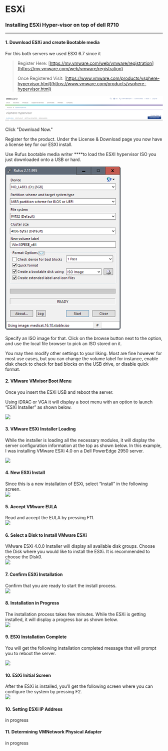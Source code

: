 # ESXi

### Installing ESXi Hyper-visor on top of dell R710 

---

#### **1. Download ESXi and create B**ootable **media**

For this both servers we used ESXI 6.7 since it 

> Register Here: [https://my.vmware.com/web/vmware/registration](https://my.vmware.com/web/vmware/registration)
>
> Once Registered Visit: [https://www.vmware.com/products/vsphere-hypervisor.html](https://www.vmware.com/products/vsphere-hypervisor.html)

![](../../.gitbook/assets/image%20%285%29.png)

Click "Download Now." 

Register for the product. Under the License & Download page you now have a license key for our ESXI install. 

Use Rufus bootable media writer ****to load the ESXI hypervisor ISO you just downloaded onto a USB or hard. 

![](../../.gitbook/assets/image%20%281%29.png)

Specify an ISO image for that. Click on the browse button next to the option, and use the local file browser to pick an ISO stored on it.

You may then modify other settings to your liking. Most are fine however for most use cases, but you can change the volume label for instance, enable disk check to check for bad blocks on the USB drive, or disable quick format. 



#### 2. VMware VMvisor Boot Menu

Once you insert the ESXi USB and reboot the server.

Using iDRAC or VGA it will display a boot menu with an option to launch “ESXi Installer” as shown below.  


![](https://static.thegeekstuff.com/wp-content/uploads/2010/06/1-vmvisor-boot-menu.png)

#### 3. VMware ESXi Installer Loading

While the installer is loading all the necessary modules, it will display the server configuration information at the top as shown below. In this example, I was installing VMware ESXi 4.0 on a Dell PowerEdge 2950 server.

![](https://static.thegeekstuff.com/wp-content/uploads/2010/06/2-vmware-esxi-installer-loading.png)

#### 4. New ESXi Install

Since this is a new installation of ESXi, select “Install” in the following screen.  
![](https://static.thegeekstuff.com/wp-content/uploads/2010/06/3-vmware-esxi-install-prompt.png)

#### 5. Accept VMware EULA

Read and accept the EULA by pressing F11.  
[![](https://static.thegeekstuff.com/wp-content/uploads/2010/06/4-vmware-esxi-accept-eula-300x258.png)](https://static.thegeekstuff.com/wp-content/uploads/2010/06/4-vmware-esxi-accept-eula.png)

#### 6. Select a Disk to Install VMware ESXi

VMware ESXi 4.0.0 Installer will display all available disk groups. Choose the Disk where you would like to install the ESXi. It is recommended to choose the Disk0.  
![](https://static.thegeekstuff.com/wp-content/uploads/2010/06/5-vmware-esxi-select-disk.png)

#### 7. Confirm ESXi Installation

Confirm that you are ready to start the install process.  
[![](https://static.thegeekstuff.com/wp-content/uploads/2010/06/6-vmware-esxi-confirm-install-300x80.png)](https://static.thegeekstuff.com/wp-content/uploads/2010/06/6-vmware-esxi-confirm-install.png)

#### 8. Installation in Progress

The installation process takes few minutes. While the ESXi is getting installed, it will display a progress bar as shown below.  
![](https://static.thegeekstuff.com/wp-content/uploads/2010/06/7-vmware-esxi-installing.png)

#### 9. ESXi Installation Complete

You will get the following installation completed message that will prompt you to reboot the server.

[![](https://static.thegeekstuff.com/wp-content/uploads/2010/06/8-vmware-install-complete-300x201.png)](https://static.thegeekstuff.com/wp-content/uploads/2010/06/8-vmware-install-complete.png)

#### 10. ESXi Initial Screen

After the ESXi is installed, you’ll get the following screen where you can configure the system by pressing F2.  
![](https://static.thegeekstuff.com/wp-content/uploads/2010/06/10-vmware-esxi-launched1.png)  


#### 10. Setting ESXi IP Address

in progress

#### 11. Determining VMNetwork Physical Adapter

in progress







